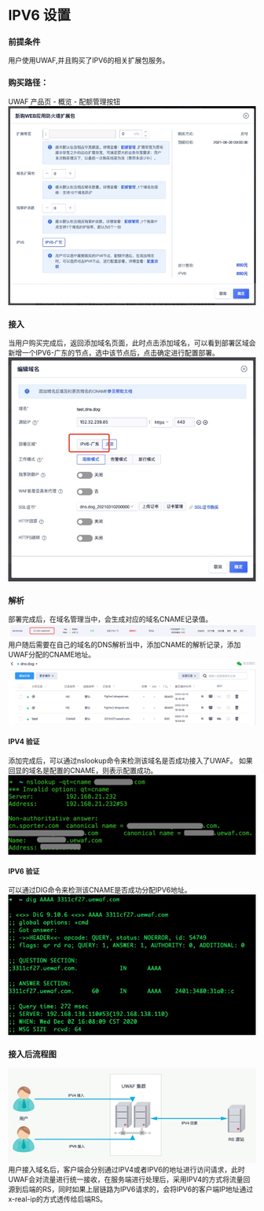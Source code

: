 #  IPV6 设置
### 前提条件
用户使用UWAF,并且购买了IPV6的相关扩展包服务。
### 购买路径：
UWAF 产品页 - 概览 - 配额管理按钮
![](/images/16068958918172.jpg)

### 接入
当用户购买完成后，返回添加域名页面，此时点击添加域名，可以看到部署区域会新增一个IPV6-广东的节点，选中该节点后，点击确定进行配置部署。
![](/images/16068956662935.jpg)
### 解析
部署完成后，在域名管理当中，会生成对应的域名CNAME记录值。
![](/images/16068959945030.jpg)
用户随后需要在自己的域名的DNS解析当中，添加CNAME的解析记录，添加UWAF分配的CNAME地址。
![](/images/16062914733087.jpg)
#### IPV4 验证
添加完成后，可以通过nslookup命令来检测该域名是否成功接入了UWAF。
如果回显的域名是配置的CNAME，则表示配置成功。
![](/images/15970493399116.jpg)
#### IPV6 验证
可以通过DIG命令来检测该CNAME是否成功分配IPV6地址。
![](/images/16068965068634.jpg)

### 接入后流程图
![](/images/16068945686861.jpg)
用户接入域名后，客户端会分别通过IPV4或者IPV6的地址进行访问请求，此时UWAF会对流量进行统一接收，在服务端进行处理后，采用IPV4的方式将流量回源到后端的RS，同时如果上层链路为IPV6请求的，会将IPV6的客户端IP地址通过x-real-ip的方式透传给后端RS。
